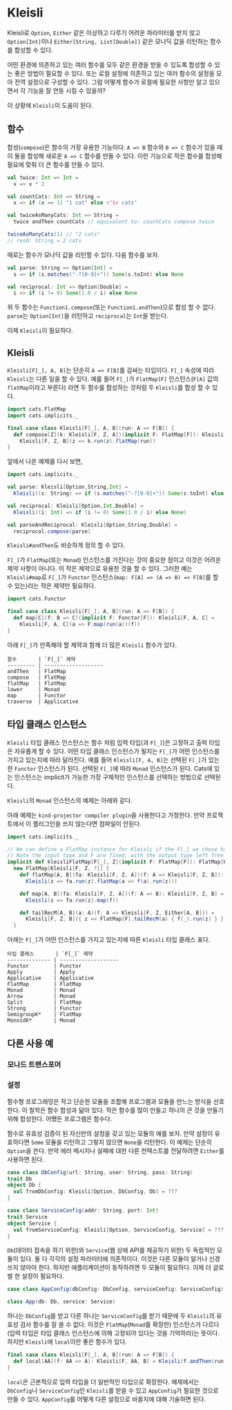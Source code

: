 # Kleisli

Kleisli로 `Option`, `Either` 같은 이상하고 다루기 어려운 파라미터를 받지 않고 `Option[Int]`이나
`Either[String, List[Double]]` 같은 모나딕 값을 리턴하는 함수를 합성할 수 있다.

어떤 환경에 의존하고 있는 여러 함수를 모두 같은 환경을 받을 수 있도록 합성할 수 있는 좋은 방법이 필요할
수 있다. 또는 로컬 설정에 의존하고 있는 여러 함수의 설정을 모아 전역 설정으로 구성할 수 있다. 그럼 어떻게
함수가 로컬에 필요한 사항만 알고 있으면서 각 기능을 잘 연동 시킬 수 있을까?

이 상황에 `Kleisli`이 도움이 된다.

## 함수

합성(`compose`)은 함수의 가장 유용한 기능이다. `A => B` 함수와 `B => C` 함수가 있을 때 이 둘을
합성해 새로운 `A => C` 함수를 만들 수 있다. 이런 기능으로 작은 함수를 합성해 필요에 맞춰 더 큰 함수를
만들 수 있다.

```scala
val twice: Int => Int =
  x => x * 2

val countCats: Int => String =
  x => if (x == 1) "1 cat" else s"$x cats"

val twiceAsManyCats: Int => String =
  twice andThen countCats // equivalent to: countCats compose twice
```

```scala
twiceAsManyCats(1) // "2 cats"
// res0: String = 2 cats
```

때로는 함수가 모나딕 값을 리턴할 수 있다. 다음 함수를 보자.

```scala
val parse: String => Option[Int] =
  s => if (s.matches("-?[0-9]+")) Some(s.toInt) else None

val reciprocal: Int => Option[Double] =
  i => if (i != 0) Some(1.0 / i) else None
```

위 두 함수는 `Function1.compose`(또는 `Function1.andThen`)으로 합성 할 수 없다. `parse`는
`Option[Int]`을 리턴하고 `reciprocal`는 `Int`을 받는다.

이제 `Kleisli`이 필요하다.

## Kleisli

`Kleisli[F[_], A, B]`는 단순히 `A => F[B]`를 감싸는 타입이다. `F[_]` 속성에 따라 `Kleisli`는
다른 일을 할 수 있다. 예를 들어 `F[_]`가 `FlatMap[F]` 인스턴스(`F[A]` 값의 `flatMap`이라고 부른다)
라면 두 함수를 합성하는 것처럼 두 `Kleisli`를 합성 할 수 있다.

```scala
import cats.FlatMap
import cats.implicits._

final case class Kleisli[F[_], A, B](run: A => F[B]) {
  def compose[Z](k: Kleisli[F, Z, A])(implicit F: FlatMap[F]): Kleisli[F, Z, B] =
    Kleisli[F, Z, B](z => k.run(z).flatMap(run))
}
```

앞에서 나온 예제를 다시 보면,

```scala
import cats.implicits._

val parse: Kleisli[Option,String,Int] =
  Kleisli((s: String) => if (s.matches("-?[0-9]+")) Some(s.toInt) else None)

val reciprocal: Kleisli[Option,Int,Double] =
  Kleisli((i: Int) => if (i != 0) Some(1.0 / i) else None)

val parseAndReciprocal: Kleisli[Option,String,Double] =
  reciprocal.compose(parse)
```

`Kleisli#andThen`도 비슷하게 정의 할 수 있다.

`F[_]`가 `FlatMap`(또는 `Monad`) 인스턴스를 가진다는 것이 중요한 점이고 이것은 어려운 제약 사항이
아니다. 이 작은 제약으로 유용한 것을 할 수 있다. 그러한 예는 `Kleisli#map`로 `F[_]`가 `Functor`
인스턴스(`map: F[A] => (A => B) => F[B]`를 할 수 있는)라는 작은 제약만 필요하다.

```scala
import cats.Functor

final case class Kleisli[F[_], A, B](run: A => F[B]) {
  def map[C](f: B => C)(implicit F: Functor[F]): Kleisli[F, A, C] =
    Kleisli[F, A, C](a => F.map(run(a))(f))
}
```

아래 `F[_]`가 만족해야 할 제약과 함께 더 많은 `Kleisli` 함수가 있다.

```
함수       | `F[_]` 제약
--------- | -------------------
andThen   | FlatMap
compose   | FlatMap
flatMap   | FlatMap
lower     | Monad
map       | Functor
traverse  | Applicative
```

## 타입 클래스 인스턴스

`Kleisli` 타입 클래스 인스턴스는 함수 처럼 입력 타입(과 `F[_]`)은 고정하고 출력 타입은 자유롭게 할 수
있다. 어떤 타입 클래스 인스턴스가 될지는 `F[_]`가 어떤 인스턴스를 가지고 있는지에 따라 달라진다. 예를 들어
`Kleisli[F, A, B]`는 선택된 `F[_]`가 있는 한 `Functor` 인스턴스가 된다. 선택된 `F[_]`에 따라
`Monad` 인스턴스가 된다. Cats에 있는 인스턴스는 implicit가 가능한 가장 구체적인 인스턴스를 선택하는
방법으로 선택된다.

`Kleisli`의 `Monad` 인스턴스의 예제는 아래와 같다.

아래 예제는 `kind-projector compiler plugin`을 사용한다고 가정한다. 만약 프로젝트에서 이 플러그인을
쓰지 않는다면 컴파일이 안된다.

```scala
import cats.implicits._

// We can define a FlatMap instance for Kleisli if the F[_] we chose has a FlatMap instance
// Note the input type and F are fixed, with the output type left free
implicit def kleisliFlatMap[F[_], Z](implicit F: FlatMap[F]): FlatMap[Kleisli[F, Z, ?]] =
  new FlatMap[Kleisli[F, Z, ?]] {
    def flatMap[A, B](fa: Kleisli[F, Z, A])(f: A => Kleisli[F, Z, B]): Kleisli[F, Z, B] =
      Kleisli(z => fa.run(z).flatMap(a => f(a).run(z)))

    def map[A, B](fa: Kleisli[F, Z, A])(f: A => B): Kleisli[F, Z, B] =
      Kleisli(z => fa.run(z).map(f))

    def tailRecM[A, B](a: A)(f: A => Kleisli[F, Z, Either[A, B]]) =
      Kleisli[F, Z, B]({ z => FlatMap[F].tailRecM(a) { f(_).run(z) } })
  }
```

아래는 `F[_]`가 어떤 인스턴스를 가지고 있는지에 따른 `Kleisli` 타입 클래스 표다.

```
타입 클래스       | `F[_]` 제약
-------------- | -------------------
Functor        | Functor
Apply          | Apply
Applicative    | Applicative
FlatMap        | FlatMap
Monad          | Monad
Arrow          | Monad
Split          | FlatMap
Strong         | Functor
SemigroupK*    | FlatMap
MonoidK*       | Monad
```

## 다른 사용 예

### 모나드 트랜스포머

### 설정

함수형 프로그래밍은 작고 단순한 모듈을 조합해 프로그램과 모듈을 만느는 방식을 선호한다. 이 철학은 함수
합성과 닮아 있다. 작은 함수를 많이 만들고 하나의 큰 것을 만들기 위해 합성한다. 어쨌든 프로그램은 함수다.

함수로 유효성 검증이 된 자신만의 설정을 갖고 있는 모듈의 예를 보자. 만약 설정이 유효하다면 `Some` 모듈을
리턴하고 그렇지 않으면 `None`을 리턴한다. 이 예제는 단순히 `Option`을 쓴다. 만약 에러 메시지나 실패에
대한 다른 컨텍스트를 전달하려면 `Either`를 사용하면 된다.

```scala
case class DbConfig(url: String, user: String, pass: String)
trait Db
object Db {
  val fromDbConfig: Kleisli[Option, DbConfig, Db] = ???
}

case class ServiceConfig(addr: String, port: Int)
trait Service
object Service {
  val fromServiceConfig: Kleisli[Option, ServiceConfig, Service] = ???
}
```

`Db`(데이터 접속을 하기 위한)와 `Service`(웹 상에 API를 제공하기 위한) 두 독립적인 모듈이 있다.
둘 다 각각의 설정 파라미터에 의존적이다. 이것은 다른 모듈이 알거나 신경쓰지 않아야 한다. 하지만 애플리케이션이
동작하려면 두 모듈이 필요하다. 이제 더 글로벌 한 설정이 필요하다.

```scala
case class AppConfig(dbConfig: DbConfig, serviceConfig: ServiceConfig)

class App(db: Db, service: Service)
```

하나는 `DbConfig`를 받고 다른 하나는 `ServiceConfig`를 받기 때문에 두 `Kleisli`의 유효성 검사
함수를 잘 쓸 수 없다. 이것은 `FlatMap`(`Monad`를 확장한) 인스턴스가
다르다(입력 타입은 타입 클래스 인스턴스에 의해 고정되어 있다는 것을 기억하라)는 뜻이다. 하지만 `Kleisli`에
`local`이란 좋은 함수가 있다.

```scala
final case class Kleisli[F[_], A, B](run: A => F[B]) {
  def local[AA](f: AA => A): Kleisli[F, AA, B] = Kleisli(f.andThen(run))
}
```

`local`은 근본적으로 입력 타입을 더 일반적인 타입으로 확장한다. 예제에서는 `DbConfig`나 `ServiceConfig`인
`Kleisli`를 받을 수 있고 `AppConfig`가 필요한 것으로 만들 수 있다. `AppConfig`를 어떻게 다른
설정으로 바꿀지에 대해 기술하면 된다.
